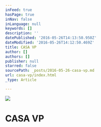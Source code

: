 ```yaml
---
inFeed: true
hasPage: true
inNav: false
inLanguage: null
keywords: []
description: ''
datePublished: '2016-05-26T14:13:50.950Z'
dateModified: '2016-05-26T14:12:50.469Z'
title: CASA VP
author: []
authors: []
publisher: null
starred: false
sourcePath: _posts/2016-05-26-casa-vp.md
url: casa-vp/index.html
_type: Article

---
```

![](https://the-grid-user-content.s3-us-west-2.amazonaws.com/c67c49f3-50cf-4fb0-8be1-70d9d991f3f8.jpg)

# CASA VP